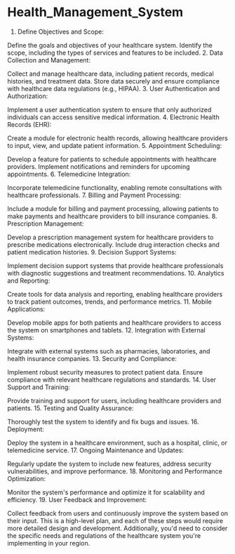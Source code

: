 # Health_Management_System
 1. Define Objectives and Scope:

Define the goals and objectives of your healthcare system.
Identify the scope, including the types of services and features to be included.
2. Data Collection and Management:

Collect and manage healthcare data, including patient records, medical histories, and treatment data.
Store data securely and ensure compliance with healthcare data regulations (e.g., HIPAA).
3. User Authentication and Authorization:

Implement a user authentication system to ensure that only authorized individuals can access sensitive medical information.
4. Electronic Health Records (EHR):

Create a module for electronic health records, allowing healthcare providers to input, view, and update patient information.
5. Appointment Scheduling:

Develop a feature for patients to schedule appointments with healthcare providers.
Implement notifications and reminders for upcoming appointments.
6. Telemedicine Integration:

Incorporate telemedicine functionality, enabling remote consultations with healthcare professionals.
7. Billing and Payment Processing:

Include a module for billing and payment processing, allowing patients to make payments and healthcare providers to bill insurance companies.
8. Prescription Management:

Develop a prescription management system for healthcare providers to prescribe medications electronically.
Include drug interaction checks and patient medication histories.
9. Decision Support Systems:

Implement decision support systems that provide healthcare professionals with diagnostic suggestions and treatment recommendations.
10. Analytics and Reporting:

Create tools for data analysis and reporting, enabling healthcare providers to track patient outcomes, trends, and performance metrics.
11. Mobile Applications:

Develop mobile apps for both patients and healthcare providers to access the system on smartphones and tablets.
12. Integration with External Systems:

Integrate with external systems such as pharmacies, laboratories, and health insurance companies.
13. Security and Compliance:

Implement robust security measures to protect patient data.
Ensure compliance with relevant healthcare regulations and standards.
14. User Support and Training:

Provide training and support for users, including healthcare providers and patients.
15. Testing and Quality Assurance:

Thoroughly test the system to identify and fix bugs and issues.
16. Deployment:

Deploy the system in a healthcare environment, such as a hospital, clinic, or telemedicine service.
17. Ongoing Maintenance and Updates:

Regularly update the system to include new features, address security vulnerabilities, and improve performance.
18. Monitoring and Performance Optimization:

Monitor the system's performance and optimize it for scalability and efficiency.
19. User Feedback and Improvement:

Collect feedback from users and continuously improve the system based on their input.
This is a high-level plan, and each of these steps would require more detailed design and development. Additionally, you'd need to consider the specific needs and regulations of the healthcare system you're implementing in your region.
